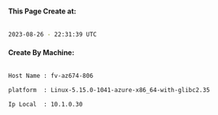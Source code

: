 
   
#### This Page Create at:

```bash

2023-08-26 - 22:31:39 UTC

```

#### Create By Machine:

```bash

Host Name : fv-az674-806

platform  : Linux-5.15.0-1041-azure-x86_64-with-glibc2.35

Ip Local  : 10.1.0.30

```

